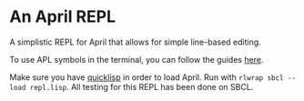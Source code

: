 # An April REPL
A simplistic REPL for April that allows for simple line-based editing.

To use APL symbols in the terminal, you can follow the guides [here](https://aplwiki.com/wiki/Typing_glyphs).

Make sure you have [quicklisp](https://www.quicklisp.org/) in order to load April.
Run with `rlwrap sbcl --load repl.lisp`. All testing for this REPL has been done on SBCL.

